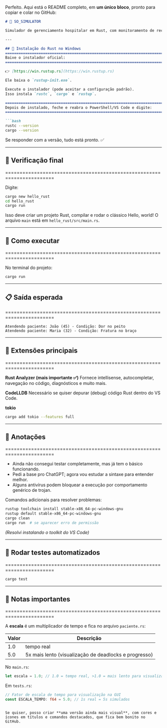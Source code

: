 Perfeito. Aqui está o README completo, em **um único bloco**, pronto para copiar e colar no GitHub:

````markdown
# 🏥 SO_SIMULATOR

Simulador de gerenciamento hospitalar em Rust, com monitoramento de recursos, progresso de pacientes e logs em tempo real.

---

## 🔹 Instalação do Rust no Windows
=======================================================================
Baixe o instalador oficial:
=======================================================================

👉 [https://win.rustup.rs](https://win.rustup.rs)

Ele baixa o `rustup-init.exe`.  

Execute o instalador (pode aceitar a configuração padrão).  
Isso instala `rustc`, `cargo` e `rustup`.

=======================================================================
Depois de instalado, feche e reabra o PowerShell/VS Code e digite:
=======================================================================

```bash
rustc --version
cargo --version
````

Se responder com a versão, tudo está pronto. ✅

---

## 🔹 Verificação final

=======================================================================

Digite:

```bash
cargo new hello_rust
cd hello_rust
cargo run
```

Isso deve criar um projeto Rust, compilar e rodar o clássico Hello, world!
O arquivo `main` está em `hello_rust/src/main.rs`.

---

## 🔹 Como executar

=======================================================================

No terminal do projeto:

```bash
cargo run
```

---

## 📋 Saída esperada

=======================================================================

```text
Atendendo paciente: João (45) - Condição: Dor no peito
Atendendo paciente: Maria (32) - Condição: Fratura no braço
```

---

## 🔹 Extensões principais

=======================================================================

**Rust Analyzer (mais importante ✅)**
Fornece intellisense, autocompletar, navegação no código, diagnósticos e muito mais.

**CodeLLDB**
Necessário se quiser depurar (debug) código Rust dentro do VS Code.

**tokio**

```bash
cargo add tokio --features full
```

---

## 🔹 Anotações

=======================================================================

* Ainda não consegui testar completamente, mas já tem o básico funcionando.
* Pedi a base pro ChatGPT; agora vou estudar a sintaxe para entender melhor.
* Alguns antivírus podem bloquear a execução por comportamento genérico de trojan.

Comandos adicionais para resolver problemas:

```bash
rustup toolchain install stable-x86_64-pc-windows-gnu
rustup default stable-x86_64-pc-windows-gnu
cargo clean
cargo run  # se aparecer erro de permissão
```

*(Resolvi instalando o toolkit do VS Code)*

---

## 🔹 Rodar testes automatizados

=======================================================================

```bash
cargo test
```

---

## 🔹 Notas importantes

=======================================================================

A **escala** é um multiplicador de tempo e fica no arquivo `paciente.rs`:

| Valor | Descrição                                             |
| ----- | ----------------------------------------------------- |
| 1.0   | tempo real                                            |
| 5.0   | 5x mais lento (visualização de deadlocks e progresso) |

No `main.rs`:

```rust
let escala = 1.0; // 1.0 = tempo real, >1.0 = mais lento para visualizar GUI
```

Em `tests.rs`:

```rust
// Fator de escala de tempo para visualização na GUI
const ESCALA_TEMPO: f64 = 5.0; // 1s real = 5s simulados
```

```

Se quiser, posso criar **uma versão ainda mais visual**, com cores e ícones em títulos e comandos destacados, que fica bem bonito no GitHub.  


